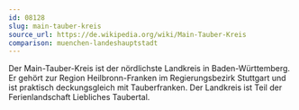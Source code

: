 ```yaml
---
id: 08128
slug: main-tauber-kreis
source_url: https://de.wikipedia.org/wiki/Main-Tauber-Kreis
comparison: muenchen-landeshauptstadt
---
```


Der Main-Tauber-Kreis ist der nördlichste Landkreis in Baden-Württemberg. Er gehört zur Region Heilbronn-Franken im Regierungsbezirk Stuttgart und ist praktisch deckungsgleich mit Tauberfranken. Der Landkreis ist Teil der Ferienlandschaft Liebliches Taubertal.
